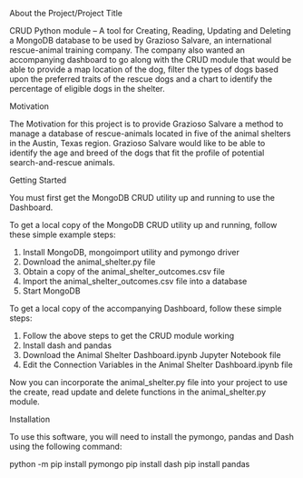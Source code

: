 About the Project/Project Title

CRUD Python module – A tool for Creating, Reading, Updating and Deleting a MongoDB database to be used by Grazioso Salvare, an international rescue-animal training company. The company also wanted an accompanying dashboard to go along with the CRUD module that would be able to provide a map location of the dog, filter the types of dogs based upon the preferred traits of the rescue dogs and a chart to identify the percentage of eligible dogs in the shelter. 


Motivation

The Motivation for this project is to provide Grazioso Salvare a method to manage a database of rescue-animals located in five of the animal shelters in the Austin, Texas region. Grazioso Salvare would like to be able to identify the age and breed of the dogs that fit the profile of potential search-and-rescue animals.

Getting Started

You must first get the MongoDB CRUD utility up and running to use the Dashboard.

To get a local copy of the MongoDB CRUD utility up and running, follow these simple example steps:
1.	Install MongoDB, mongoimport utility and pymongo driver
2.	Download the animal_shelter.py file
3.	Obtain a copy of the animal_shelter_outcomes.csv file
4.	Import the animal_shelter_outcomes.csv file into a database
5.	Start MongoDB

To get a local copy of the accompanying Dashboard, follow these simple steps:

1.	Follow the above steps to get the CRUD module working
2.	Install dash and pandas
3.	Download the Animal Shelter Dashboard.ipynb Jupyter Notebook file
4.	Edit the Connection Variables in the Animal Shelter Dashboard.ipynb file

Now you can incorporate the animal_shelter.py file into your project to use the create, read update and delete functions in the animal_shelter.py module.

Installation

To use this software, you will need to install the pymongo, pandas and Dash using the following command:

python -m pip install pymongo
pip install dash
pip install pandas
